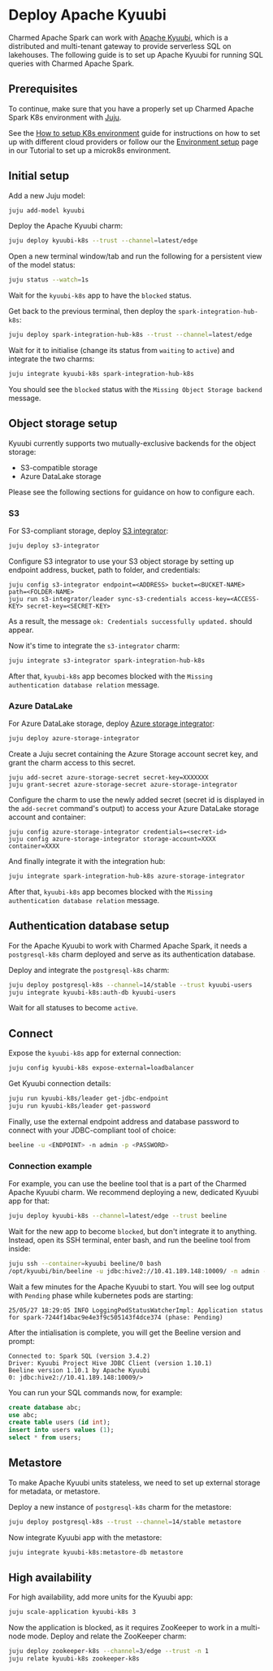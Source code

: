 # Deploy Apache Kyuubi

Charmed Apache Spark can work with [Apache Kyuubi](https://kyuubi.apache.org/), which is a distributed and multi-tenant gateway to provide serverless SQL on lakehouses.
The following guide is to set up Apache Kyuubi for running SQL queries with Charmed Apache Spark.

## Prerequisites

To continue, make sure that you have a properly set up Charmed Apache Spark K8s environment with [Juju](https://documentation.ubuntu.com/juju/3.6/).

See the [How to setup K8s environment](/t/11618) guide for instructions on how to set up with different cloud providers or follow our the [Environment setup](/t/13233) page in our Tutorial to set up a microk8s environment.

## Initial setup

Add a new Juju model:

```bash
juju add-model kyuubi
```

Deploy the Apache Kyuubi charm:

```bash
juju deploy kyuubi-k8s --trust --channel=latest/edge
```

Open a new terminal window/tab and run the following for a persistent view of the model status:

```bash
juju status --watch=1s
```

Wait for the `kyuubi-k8s` app to have the `blocked` status.

Get back to the previous terminal, then deploy the `spark-integration-hub-k8s`:

```bash
juju deploy spark-integration-hub-k8s --trust --channel=latest/edge
```

Wait for it to initialise (change its status from `waiting` to `active`) and integrate the two charms:

```bash
juju integrate kyuubi-k8s spark-integration-hub-k8s
```

You should see the `blocked` status with the `Missing Object Storage backend` message.

## Object storage setup

Kyuubi currently supports two mutually-exclusive backends for the object storage:

* S3-compatible storage
* Azure DataLake storage

Please see the following sections for guidance on how to configure each.

### S3

For S3-compliant storage, deploy [S3 integrator](https://charmhub.io/s3-integrator):

```bash
juju deploy s3-integrator
```

Configure S3 integrator to use your S3 object storage by setting up endpoint address, bucket, path to folder, and credentials:

```text
juju config s3-integrator endpoint=<ADDRESS> bucket=<BUCKET-NAME> path=<FOLDER-NAME>
juju run s3-integrator/leader sync-s3-credentials access-key=<ACCESS-KEY> secret-key=<SECRET-KEY>
```

As a result, the message `ok: Credentials successfully updated.` should appear.

Now it's time to integrate the `s3-integrator` charm:

```bash
juju integrate s3-integrator spark-integration-hub-k8s
```

After that, `kyuubi-k8s` app becomes blocked with the `Missing authentication database relation` message.

### Azure DataLake

For Azure DataLake storage, deploy [Azure storage integrator](https://charmhub.io/azure-storage-integrator):

```bash
juju deploy azure-storage-integrator
```

Create a Juju secret containing the Azure Storage account secret key, and grant the charm access to this secret.

```text
juju add-secret azure-storage-secret secret-key=XXXXXXX
juju grant-secret azure-storage-secret azure-storage-integrator
```

Configure the charm to use the newly added secret (secret id is displayed in the `add-secret` command's output) to access your Azure DataLake storage account and container:

```text
juju config azure-storage-integrator credentials=<secret-id>
juju config azure-storage-integrator storage-account=XXXX container=XXXX
```

And finally integrate it with the integration hub:

```bash
juju integrate spark-integration-hub-k8s azure-storage-integrator
```

After that, `kyuubi-k8s` app becomes blocked with the `Missing authentication database relation` message.

## Authentication database setup

For the Apache Kyuubi to work with Charmed Apache Spark, it needs a `postgresql-k8s` charm deployed and serve as its authentication database.

Deploy and integrate the `postgresql-k8s` charm:

```bash
juju deploy postgresql-k8s --channel=14/stable --trust kyuubi-users
juju integrate kyuubi-k8s:auth-db kyuubi-users
```

Wait for all statuses to become `active`.

## Connect

Expose the `kyuubi-k8s` app for external connection:

```bash
juju config kyuubi-k8s expose-external=loadbalancer
```

Get Kyuubi connection details:

```bash
juju run kyuubi-k8s/leader get-jdbc-endpoint
juju run kyuubi-k8s/leader get-password
```

Finally, use the external endpoint address and database password to connect with your JDBC-compliant tool of choice:

```bash
beeline -u <ENDPOINT> -n admin -p <PASSWORD>
```

### Connection example

For example, you can use the beeline tool that is a part of the Charmed Apache Kyuubi charm.
We recommend deploying a new, dedicated Kyuubi app for that:

```bash
juju deploy kyuubi-k8s --channel=latest/edge --trust beeline
```

Wait for the new app to become `blocked`, but don't integrate it to anything.
Instead, open its SSH terminal, enter bash, and run the beeline tool from inside:

```bash
juju ssh --container=kyuubi beeline/0 bash
/opt/kyuubi/bin/beeline -u jdbc:hive2://10.41.189.148:10009/ -n admin -p 06yJY5OkhcxVhQ0C
```

Wait a few minutes for the Apache Kyuubi to start.
You will see log output with `Pending` phase while kubernetes pods are starting:

```text
25/05/27 18:29:05 INFO LoggingPodStatusWatcherImpl: Application status for spark-7244f14bac9e4e3f9c505143f4dce374 (phase: Pending)
```

After the intialisation is complete, you will get the Beeline version and prompt:

```text
Connected to: Spark SQL (version 3.4.2)
Driver: Kyuubi Project Hive JDBC Client (version 1.10.1)
Beeline version 1.10.1 by Apache Kyuubi
0: jdbc:hive2://10.41.189.148:10009/> 
```

You can run your SQL commands now, for example:

```sql
create database abc;
use abc;
create table users (id int);
insert into users values (1);
select * from users;
```

## Metastore

To make Apache Kyuubi units stateless, we need to set up external storage for metadata, or metastore.

Deploy a new instance of `postgresql-k8s` charm for the metastore:

```bash
juju deploy postgresql-k8s --trust --channel=14/stable metastore
```

Now integrate Kyuubi app with the metastore:

```bash
juju integrate kyuubi-k8s:metastore-db metastore
```

## High availability

For high availability, add more units for the Kyuubi app:

```bash
juju scale-application kyuubi-k8s 3
```

Now the application is blocked, as it requires ZooKeeper to work in a multi-node mode.
Deploy and relate the ZooKeeper charm:

```bash
juju deploy zookeeper-k8s --channel=3/edge --trust -n 1
juju relate kyuubi-k8s zookeeper-k8s
```
